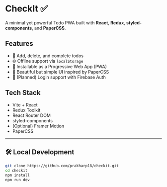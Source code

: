 # CheckIt ✅

A minimal yet powerful Todo PWA built with **React**, **Redux**, **styled-components**, and **PaperCSS**.

## Features

- 📝 Add, delete, and complete todos
- 🌐 Offline support via `localStorage`
- 📱 Installable as a Progressive Web App (PWA)
- 💅 Beautiful but simple UI inspired by PaperCSS
- 🔐 (Planned) Login support with Firebase Auth

## Tech Stack

- Vite + React
- Redux Toolkit
- React Router DOM
- styled-components
- (Optional) Framer Motion
- PaperCSS

---

## 🛠 Local Development

```bash
git clone https://github.com/prakharp18/checkit.git
cd checkit
npm install
npm run dev
```
